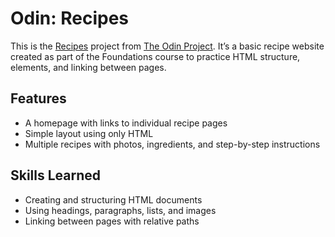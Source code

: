 # Odin: Recipes

This is the [Recipes](https://www.theodinproject.com/lessons/foundations-recipes) project from [The Odin Project](https://www.theodinproject.com). It’s a basic recipe website created as part of the Foundations course to practice HTML structure, elements, and linking between pages.

## Features

- A homepage with links to individual recipe pages
- Simple layout using only HTML
- Multiple recipes with photos, ingredients, and step-by-step instructions

## Skills Learned

- Creating and structuring HTML documents
- Using headings, paragraphs, lists, and images
- Linking between pages with relative paths
